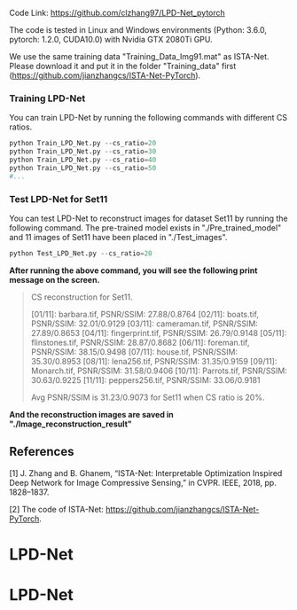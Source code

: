 Code Link: https://github.com/clzhang97/LPD-Net_pytorch

The code is tested in Linux and Windows environments (Python: 3.6.0, pytorch: 1.2.0, CUDA10.0) with Nvidia GTX 2080Ti GPU. 

We use the same training data "Training_Data_Img91.mat" as ISTA-Net. Please download it and put it in the folder "Training_data" first (https://github.com/jianzhangcs/ISTA-Net-PyTorch).

### Training LPD-Net 

You can train LPD-Net by running the following commands with different CS ratios.

```python
python Train_LPD_Net.py --cs_ratio=20
python Train_LPD_Net.py --cs_ratio=30
python Train_LPD_Net.py --cs_ratio=40
python Train_LPD_Net.py --cs_ratio=50
#...
```

### Test LPD-Net for Set11

You can test LPD-Net to reconstruct images for dataset Set11 by running the following command. The pre-trained model exists in "./Pre_trained_model" and 11 images of Set11 have been placed in "./Test_images".

```python
python Test_LPD_Net.py --cs_ratio=20
```

**After running the above command, you will see the following print message on the screen.**

> CS reconstruction for Set11.
>
> \[01/11]: barbara.tif, PSNR/SSIM:  27.88/0.8764
> \[02/11]: boats.tif, PSNR/SSIM:  32.01/0.9129
> \[03/11]: cameraman.tif, PSNR/SSIM:  27.89/0.8653
> \[04/11]: fingerprint.tif, PSNR/SSIM:  26.79/0.9148
> \[05/11]: flinstones.tif, PSNR/SSIM:  28.87/0.8682
> \[06/11]: foreman.tif, PSNR/SSIM:  38.15/0.9498
> \[07/11]: house.tif, PSNR/SSIM:  35.30/0.8953
> \[08/11]: lena256.tif, PSNR/SSIM:  31.35/0.9159
> \[09/11]: Monarch.tif, PSNR/SSIM:  31.58/0.9406
> \[10/11]: Parrots.tif, PSNR/SSIM:  30.63/0.9225
> \[11/11\]: peppers256.tif, PSNR/SSIM:  33.06/0.9181
>
> Avg PSNR/SSIM is 31.23/0.9073 for Set11 when CS ratio is 20%.

**And the reconstruction images are saved in "./Image_reconstruction_result"**

## References

[1] J. Zhang and B. Ghanem, “ISTA-Net: Interpretable Optimization Inspired Deep Network for Image Compressive Sensing,” in CVPR. IEEE, 2018, pp. 1828–1837.

[2] The code of ISTA-Net: https://github.com/jianzhangcs/ISTA-Net-PyTorch. 





# LPD-Net
# LPD-Net
